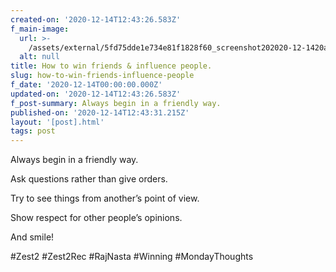 ```yaml
---
created-on: '2020-12-14T12:43:26.583Z'
f_main-image:
  url: >-
    /assets/external/5fd75dde1e734e81f1828f60_screenshot202020-12-1420at2012.42.41.png
  alt: null
title: How to win friends & influence people.
slug: how-to-win-friends-influence-people
f_date: '2020-12-14T00:00:00.000Z'
updated-on: '2020-12-14T12:43:26.583Z'
f_post-summary: Always begin in a friendly way.
published-on: '2020-12-14T12:43:31.215Z'
layout: '[post].html'
tags: post
---
```


Always begin in a friendly way.

Ask questions rather than give orders.

Try to see things from another’s point of view.

Show respect for other people’s opinions.

And smile!

#Zest2 #Zest2Rec #RajNasta #Winning #MondayThoughts  

‍

‍

